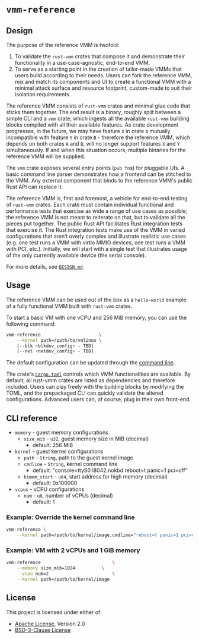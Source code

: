 # `vmm-reference`

## Design

The purpose of the reference VMM is twofold:

1. To validate the `rust-vmm` crates that compose it and demonstrate their
   functionality in a use-case-agnostic, end-to-end VMM.
1. To serve as a starting point in the creation of tailor-made VMMs that users
   build according to their needs. Users can fork the reference VMM, mix and
   match its components and UI to create a functional VMM with a minimal attack
   surface and resource footprint, custom-made to suit their isolation
   requirements.

The reference VMM consists of `rust-vmm` crates and minimal glue code that
sticks them together. The end result is a binary, roughly split between a
simple CLI and a `vmm` crate, which ingests all the available `rust-vmm`
building blocks compiled with all their available features. As crate
development progresses, in the future, we may have feature `X` in crate `A`
mutually incompatible with feature `Y` in crate `B` - therefore the reference
VMM, which depends on both crates `A` and `B`, will no longer support features
`X` and `Y` simultaneously. If and when this situation occurs, multiple
binaries for the reference VMM will be supplied.

The `vmm` crate exposes several entry points (`pub fn`s) for pluggable UIs. A
basic command line parser demonstrates how a frontend can be stitched to the
VMM. Any external component that binds to the reference VMM's public Rust API
can replace it.

The reference VMM is, first and foremost, a vehicle for end-to-end testing of
`rust-vmm` crates. Each crate must contain individual functional and
performance tests that exercise as wide a range of use cases as possible; the
reference VMM is not meant to reiterate on that, but to validate all the pieces
put together. The public Rust API facilitates Rust integration tests that
exercise it. The Rust integration tests make use of the VMM in varied
configurations that aren’t overly complex and illustrate realistic use cases
(e.g. one test runs a VMM with virtio MMIO devices, one test runs a VMM with
PCI, etc.). Initially, we will start with a single test that illustrates usage
of the only currently available device (the serial console).

For more details, see [`DESIGN.md`](docs/DESIGN.md).

## Usage

The reference VMM can be used out of the box as a `hello-world` example of a
fully functional VMM built with `rust-vmm` crates.

To start a basic VM with one vCPU and 256 MiB memory, you can use the following
command:

```bash
vmm-reference                      \
    --kernel path=/path/to/vmlinux \
    [--blk <blkdev_config> - TBD]
    [--net <netdev_config> - TBD]
```

The default configuration can be updated through the
[command line](#cli-reference).

The crate's [`Cargo.toml`](Cargo.toml) controls which VMM functionalities are
available. By default, all rust-vmm crates are listed as dependencies and
therefore included. Users can play freely with the building blocks by modifying
the TOML, and the prepackaged CLI can quickly validate the altered
configurations. Advanced users can, of course, plug in their own front-end.

## CLI reference

* `memory` - guest memory configurations
  * `size_mib` - `u32`, guest memory size in MiB (decimal)
    * default: 256 MiB
* `kernel` - guest kernel configurations
  * `path` - `String`, path to the guest kernel image
  * `cmdline` - `String`, kernel command line
    * default: "console=ttyS0 i8042.nokbd reboot=t panic=1 pci=off"
  * `himem_start` - `u64`, start address for high memory (decimal)
    * default: 0x100000
* `vcpus` - vCPU configurations
  * `num` - `u8`, number of vCPUs (decimal)
    * default: 1

### Example: Override the kernel command line

```bash
vmm-reference \
    --kernel path=/path/to/kernel/image,cmdline="reboot=t panic=1 pci=off"
```

### Example: VM with 2 vCPUs and 1 GiB memory

```bash
vmm-reference                           \
    --memory size_mib=1024          \
    --vcpu num=2                        \
    --kernel path=/path/to/kernel/image
```

## License

This project is licensed under either of:

* [Apache License](LICENSE-APACHE), Version 2.0
* [BSD-3-Clause License](LICENSE-BSD-3-CLAUSE)
